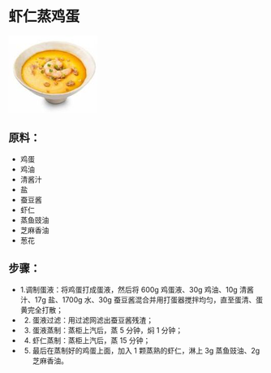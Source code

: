 # 虾仁蒸鸡蛋

![虾仁蒸鸡蛋](/images/虾仁蒸鸡蛋.jpg)

## 原料：

- 鸡蛋
- 鸡油
- 清酱汁
- 盐
- 蚕豆酱
- 虾仁
- 蒸鱼豉油
- 芝麻香油
- 葱花

## 步骤：

- 1.调制蛋液：将鸡蛋打成蛋液，然后将 600g 鸡蛋液、30g 鸡油、10g 清酱汁、17g 盐、1700g 水、30g 蚕豆酱混合并用打蛋器搅拌均匀，直至蛋清、蛋黄完全打散；
- 2. 蛋液过滤：用过滤网滤出蚕豆酱残渣；
- 3. 蛋液蒸制：蒸柜上汽后，蒸 5 分钟，焖 1 分钟；
- 4. 虾仁蒸制：蒸柜上汽后，蒸 15 分钟；
- 5. 最后在蒸制好的鸡蛋上面，加入 1 颗蒸熟的虾仁，淋上 3g 蒸鱼豉油、2g 芝麻香油。
